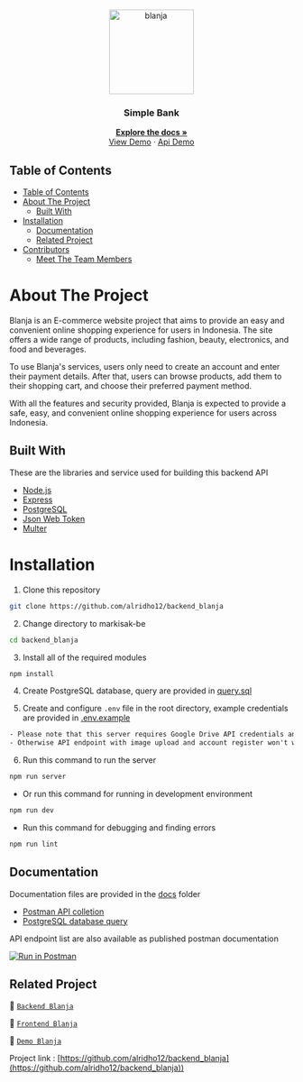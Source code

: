 <br />
<p align="center">
  <div align="center">
    <img height="150" src="https://cdn.discordapp.com/attachments/1133070686869524531/1165837955403882496/sb-transformed-removebg.png?ex=65484e34&is=6535d934&hm=54d50623867a98bfdddd5d9933e53b0a0add47fa1aab4607110f2ee8ce5269ce&" alt="blanja" border="0"/>
  </div>
  <h3 align="center">Simple Bank</h3>
  <p align="center">
    <a href="https://github.com/alridho12/backend_blanja"><strong>Explore the docs »</strong></a>
    <br />
    <a href="https://blanja-fe-khaki.vercel.app/">View Demo</a>
    ·
    <a href="https://github.com/alridho12/backend_blanja/">Api Demo</a>
  </p>
</p>

## Table of Contents

- [Table of Contents](#table-of-contents)
- [About The Project](#about-the-project)
  - [Built With](#built-with)
- [Installation](#installation)
  - [Documentation](#documentation)
  - [Related Project](#related-project)
- [Contributors](#contributors)
  - [Meet The Team Members](#meet-the-team-members)

# About The Project

Blanja is an E-commerce website project that aims to provide an easy and convenient online shopping experience for users in Indonesia. The site offers a wide range of products, including fashion, beauty, electronics, and food and beverages.

To use Blanja's services, users only need to create an account and enter their payment details. After that, users can browse products, add them to their shopping cart, and choose their preferred payment method.

With all the features and security provided, Blanja is expected to provide a safe, easy, and convenient online shopping experience for users across Indonesia.

## Built With

These are the libraries and service used for building this backend API

- [Node.js](https://nodejs.org)
- [Express](https://expressjs.com)
- [PostgreSQL](https://www.postgresql.org)
- [Json Web Token](https://jwt.io)
- [Multer](https://github.com/expressjs/multer)

# Installation

1. Clone this repository

```sh
git clone https://github.com/alridho12/backend_blanja
```

2. Change directory to markisak-be

```sh
cd backend_blanja
```

3. Install all of the required modules

```sh
npm install
```

4. Create PostgreSQL database, query are provided in [query.sql](./query.sql)

5. Create and configure `.env` file in the root directory, example credentials are provided in [.env.example](./.env.example)

```txt
- Please note that this server requires Google Drive API credentials and Gmail service account
- Otherwise API endpoint with image upload and account register won't work properly
```

6. Run this command to run the server

```sh
npm run server
```

- Or run this command for running in development environment

```sh
npm run dev
```

- Run this command for debugging and finding errors

```sh
npm run lint
```

## Documentation

Documentation files are provided in the [docs](./docs) folder

- [Postman API colletion]()
- [PostgreSQL database query](./query.sql)

API endpoint list are also available as published postman documentation

[![Run in Postman](https://run.pstmn.io/button.svg)](https://documenter.getpostman.com/view/27920957/2s9YBxYvLm)

## Related Project

:rocket: [`Backend Blanja`](https://github.com/alridho12/backend_blanja)

:rocket: [`Frontend Blanja`](https://github.com/izaazwaskito/Blanja-FE)

:rocket: [`Demo Blanja`](https://blanja-fe-khaki.vercel.app/)

Project link : [https://github.com/alridho12/backend_blanja](https://github.com/alridho12/backend_blanja))
